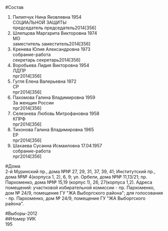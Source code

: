 #Состав  
1. Пилипчук Нина Яковлевна 1954  
    СОЦИАЛЬНОЙ ЗАЩИТЫ  
    председатель председатель2014[356]  
2. Шлепцова Маргарита Викторовна 1974  
    МО  
    заместитель заместитель2014[356]  
3. Кренева Юлия Александровна 1973  
    собрание-работа  
    секретарь секретарь2014[356]  
4. Воробьева Лидия Викторовна 1954  
    ЛДПР  
    прг2014[356]  
5. Гугля Елена Валерьевна 1972  
    СР  
    прг2014[356]  
6. Пахомова Галина Владимировна 1959  
    За женщин России  
    прг2014[356]  
7. Селезнева Любовь Митрофановна 1958  
    КПРФ  
    прг2014[356]  
8. Тихонова Галина Владимировна 1965  
    ЕР  
    прг2014[356]  
9. Шахаева Сусанна Исмаиловна 17.04.1957  
    собрание-работа  
    прг2014[356]  
  
#Дома  
2-й Муринский пр., дома №№ 27, 29, 31, 37, 39, 41; Институтский пр., дома №№ 4(корпуса 1, 2), 6, 9; ул. Орбели, дома №№ 11,13/21; пр. Пархоменко, дома №№ 15,19 (корпус 1), 26, 27(корпуса 1,2). Адреса помещений: участковой избирательной комиссии - пр. Пархоменко, дом № 24/9, помещение ГУ "ЖА Выборгского района"; для голосования - пр. Пархоменко, дом № 24/9, помещение ГУ "ЖА Выборгского района".  
  
#Выборы-2012  
##Номер УИК  
195  
